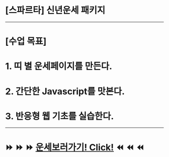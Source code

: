 # [스파르타] 신년운세 패키지   
--------------------------------------- 

# **[수업 목표]**   

# 1. 띠 별 운세페이지를 만든다.   
# 2. 간단한 Javascript를 맛본다.   
# 3. 반응형 웹 기초를 실습한다. 
---------------------------------------



# ⏩ ⏩ ⏩  [운세보러가기! Click!](https://new-year.spartacodingclub.kr/IXmhEC0iJhgF/index.html)  ⏪ ⏪ ⏪
